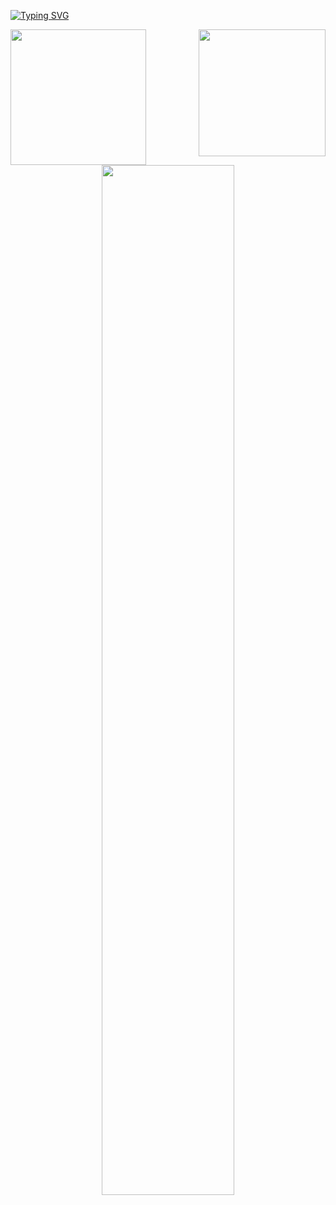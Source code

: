[![Typing SVG](https://readme-typing-svg.herokuapp.com/?color=af00af&size=35&center=true&vCenter=true&width=1000&lines=HELLO,+MY+NAME+is+Lucas;I+from+Brasil;I+study+systems+development;Be+Welcome!+:%29)](https://git.io/typing-svg)

<div>
  <img  align="right" height="203em" src="https://github-readme-stats.vercel.app/api?username=lucas-0liveira&show_icons=true&theme=midnight-purple&include_all_commits=true&count_private=true"/>
  <img  height="217em" src="https://github-readme-stats.vercel.app/api/top-langs/?username=lucas-0liveira&layout=compact&langs_count=10&card_width=330&theme=midnight-purple"/>
</div>

<div align="center">
  <img width="65%" src="https://github-readme-streak-stats.herokuapp.com?user=lucas-0liveira&theme=radical&mode=monthly&theme=midnight-purple" />
</div>

<br>
